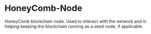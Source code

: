 # HoneyComb-Node
HoneyComb blockchain node. Used to interact with the network and in helping keeping the blockchain running as a seed node, if applicable.
